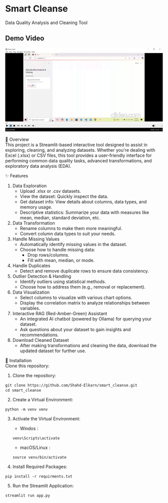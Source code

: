 # Smart Cleanse
Data Quality Analysis and Cleaning Tool

## Demo Video

[![Watch the demo](assets/DemoImage.png)](assets/Demo.mp4)

🌟 Overview  
This project is a Streamlit-based interactive tool designed to assist in exploring, cleaning, and analyzing datasets. Whether you're dealing with Excel (.xlsx) or CSV files, this tool provides a user-friendly interface for performing common data quality tasks, advanced transformations, and exploratory data analysis (EDA).

✨ Features  
1. Data Exploration  
   - Upload .xlsx or .csv datasets.  
   - View the dataset: Quickly inspect the data.  
   - Get dataset info: View details about columns, data types, and memory usage.  
   - Descriptive statistics: Summarize your data with measures like mean, median, standard deviation, etc.  
2. Data Transformation  
   - Rename columns to make them more meaningful.  
   - Convert column data types to suit your needs.  
3. Handle Missing Values  
   - Automatically identify missing values in the dataset.  
   - Choose how to handle missing data:  
     - Drop rows/columns.  
     - Fill with mean, median, or mode.  
4. Handle Duplicates  
   - Detect and remove duplicate rows to ensure data consistency.  
5. Outlier Detection & Handling  
   - Identify outliers using statistical methods.  
   - Choose how to address them (e.g., removal or replacement).  
6. Data Visualization  
   - Select columns to visualize with various chart options.  
   - Display the correlation matrix to analyze relationships between variables.  
7. Interactive RAG (Red-Amber-Green) Assistant  
   - An integrated AI chatbot (powered by Ollama) for querying your dataset.  
   - Ask questions about your dataset to gain insights and recommendations.  
8. Download Cleaned Dataset  
   - After making transformations and cleaning the data, download the updated dataset for further use.

🔧 Installation  
Clone this repository:
1. Clone the repository:
```
git clone https://github.com/Shahd-Elkarn/smart_cleanse.git 
cd smart_cleanse
```

2. Create a Virtual Environment:
```
python -m venv venv
 ```

3. Activate the Virtual Environment:
   - Windos :
   ```
   venv\Scripts\activate
   ```

   - macOS/Linux :
   ```
   source venv/bin/activate
   ```

4. Install Required Packages:
```
pip install -r requirments.txt
```

5. Run the Streamlit Application:
```
streamlit run app.py
```


  


